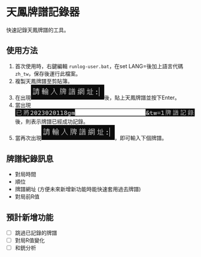 # 天鳳牌譜記錄器

快速記錄天鳳牌譜的工具。

## 使用方法

1. 首次使用時，右鍵編輯 `runlog-user.bat`，在set LANG=後加上語言代碼 `zh_tw`，保存後運行此檔案。
2. 複製天鳳牌譜至剪貼簿。
3. 在出現![1675260159266](image/README_zh/1675260159266.png)後，貼上天鳳牌譜並按下Enter。
4. 當出現![1675260331020](image/README_zh/1675260331020.png)後，則表示牌譜已經成功記錄。
5. 當再次出現![1675260159266](image/README_zh/1675260159266.png)，即可輸入下個牌譜。

## 牌譜紀錄訊息

* 對局時間
* 順位
* 牌譜網址 (方便未來新增新功能時能快速套用過去牌譜)
* 對局前R值

## 預計新增功能

* [ ] 跳過已記錄的牌譜
* [ ] 對局R值變化
* [ ] 和銃分析
